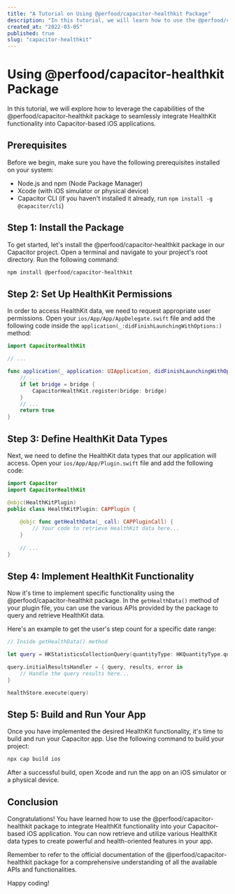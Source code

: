 ```yaml
---
title: "A Tutorial on Using @perfood/capacitor-healthkit Package"
description: "In this tutorial, we will learn how to use the @perfood/capacitor-healthkit package to interact with the HealthKit API in iOS applications."
created_at: "2022-03-05"
published: true
slug: "capacitor-healthkit"
---
```


# Using @perfood/capacitor-healthkit Package

In this tutorial, we will explore how to leverage the capabilities of the @perfood/capacitor-healthkit package to seamlessly integrate HealthKit functionality into Capacitor-based iOS applications.

## Prerequisites

Before we begin, make sure you have the following prerequisites installed on your system:

- Node.js and npm (Node Package Manager)
- Xcode (with iOS simulator or physical device)
- Capacitor CLI (if you haven't installed it already, run `npm install -g @capacitor/cli`)

## Step 1: Install the Package

To get started, let's install the @perfood/capacitor-healthkit package in our Capacitor project. Open a terminal and navigate to your project's root directory. Run the following command:

```bash
npm install @perfood/capacitor-healthkit
```

## Step 2: Set Up HealthKit Permissions

In order to access HealthKit data, we need to request appropriate user permissions. Open your `ios/App/App/AppDelegate.swift` file and add the following code inside the `application(_:didFinishLaunchingWithOptions:)` method:

```swift
import CapacitorHealthKit

// ...

func application(_ application: UIApplication, didFinishLaunchingWithOptions launchOptions: [UIApplication.LaunchOptionsKey: Any]?) -> Bool {
    // ...
    if let bridge = bridge {
        CapacitorHealthKit.register(bridge: bridge)
    }
    // ...
    return true
}
```

## Step 3: Define HealthKit Data Types

Next, we need to define the HealthKit data types that our application will access. Open your `ios/App/App/Plugin.swift` file and add the following code:

```swift
import Capacitor
import CapacitorHealthKit

@objc(HealthKitPlugin)
public class HealthKitPlugin: CAPPlugin {
    
    @objc func getHealthData(_ call: CAPPluginCall) {
        // Your code to retrieve HealthKit data here...
    }
    
    // ...
}
```

## Step 4: Implement HealthKit Functionality

Now it's time to implement specific functionality using the @perfood/capacitor-healthkit package. In the `getHealthData()` method of your plugin file, you can use the various APIs provided by the package to query and retrieve HealthKit data.

Here's an example to get the user's step count for a specific date range:

```swift
// Inside getHealthData() method

let query = HKStatisticsCollectionQuery(quantityType: HKQuantityType.quantityType(forIdentifier: .stepCount)!, quantitySamplePredicate: predicate, options: [.cumulativeSum], anchorDate: startDate, intervalComponents: interval)

query.initialResultsHandler = { query, results, error in
    // Handle the query results here...
}

healthStore.execute(query)
```

## Step 5: Build and Run Your App

Once you have implemented the desired HealthKit functionality, it's time to build and run your Capacitor app. Use the following command to build your project:

```bash
npx cap build ios
```

After a successful build, open Xcode and run the app on an iOS simulator or a physical device.

## Conclusion

Congratulations! You have learned how to use the @perfood/capacitor-healthkit package to integrate HealthKit functionality into your Capacitor-based iOS application. You can now retrieve and utilize various HealthKit data types to create powerful and health-oriented features in your app.

Remember to refer to the official documentation of the @perfood/capacitor-healthkit package for a comprehensive understanding of all the available APIs and functionalities.

Happy coding!